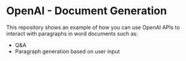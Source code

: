 # OpenAI - Document Generation

This repository shows an example of how you can use OpenAI APIs to interact with paragraphs in word documents such as:
- Q&A
- Paragraph generation based on user input
